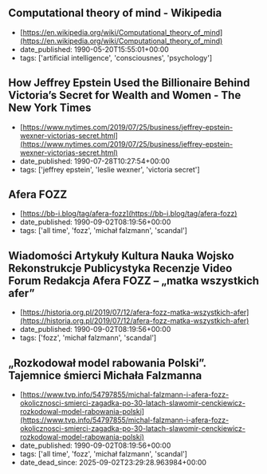  ## Computational theory of mind - Wikipedia
 - [https://en.wikipedia.org/wiki/Computational_theory_of_mind](https://en.wikipedia.org/wiki/Computational_theory_of_mind)
 - date_published: 1990-05-20T15:55:01+00:00
 - tags: ['artificial intelligence', 'consciousnes', 'psychology']

 ## How Jeffrey Epstein Used the Billionaire Behind Victoria’s Secret for Wealth and Women - The New York Times
 - [https://www.nytimes.com/2019/07/25/business/jeffrey-epstein-wexner-victorias-secret.html](https://www.nytimes.com/2019/07/25/business/jeffrey-epstein-wexner-victorias-secret.html)
 - date_published: 1990-07-28T10:27:54+00:00
 - tags: ['jeffrey epstein', 'leslie wexner', 'victoria secret']

 ## Afera FOZZ
 - [https://bb-i.blog/tag/afera-fozz](https://bb-i.blog/tag/afera-fozz)
 - date_published: 1990-09-02T08:19:56+00:00
 - tags: ['all time', 'fozz', 'michał falzmann', 'scandal']

 ## Wiadomości     Artykuły     Kultura     Nauka     Wojsko     Rekonstrukcje     Publicystyka     Recenzje     Video     Forum     Redakcja  Afera FOZZ – „matka wszystkich afer”
 - [https://historia.org.pl/2019/07/12/afera-fozz-matka-wszystkich-afer](https://historia.org.pl/2019/07/12/afera-fozz-matka-wszystkich-afer)
 - date_published: 1990-09-02T08:19:56+00:00
 - tags: ['fozz', 'michał falzmann', 'scandal']

 ## „Rozkodował model rabowania Polski”. Tajemnice śmierci Michała Falzmanna
 - [https://www.tvp.info/54797855/michal-falzmann-i-afera-fozz-okolicznosci-smierci-zagadka-po-30-latach-slawomir-cenckiewicz-rozkodowal-model-rabowania-polski](https://www.tvp.info/54797855/michal-falzmann-i-afera-fozz-okolicznosci-smierci-zagadka-po-30-latach-slawomir-cenckiewicz-rozkodowal-model-rabowania-polski)
 - date_published: 1990-09-02T08:19:56+00:00
 - tags: ['all time', 'fozz', 'michał falzmann', 'scandal']
 - date_dead_since: 2025-09-02T23:29:28.963984+00:00

